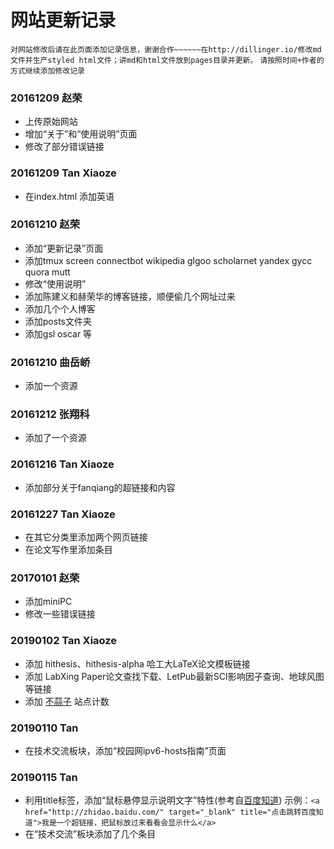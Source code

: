 # 网站更新记录
`对网站修改后请在此页面添加记录信息，谢谢合作~~~~~~在http://dillinger.io/修改md文件并生产styled html文件；讲md和html文件放到pages目录并更新。`
`请按照时间+作者的方式继续添加修改记录`
### 20161209 赵荣
 - 上传原始网站
 - 增加“关于”和“使用说明”页面
 - 修改了部分错误链接

### 20161209 Tan Xiaoze
- 在index.html 添加英语

### 20161210 赵荣
- 添加“更新记录”页面
- 添加tmux  screen connectbot wikipedia glgoo scholarnet yandex  gycc quora  mutt
- 修改“使用说明”
- 添加陈建义和赫荣华的博客链接，顺便偷几个网址过来
- 添加几个个人博客
- 添加posts文件夹
- 添加gsl oscar 等

### 20161210 曲岳峤
- 添加一个资源

### 20161212 张翔科
- 添加了一个资源

### 20161216 Tan Xiaoze
- 添加部分关于fanqiang的超链接和内容

### 20161227 Tan Xiaoze
- 在其它分类里添加两个网页链接
- 在论文写作里添加条目

### 20170101 赵荣
- 添加miniPC
- 修改一些错误链接

### 20190102 Tan Xiaoze
- 添加 hithesis、hithesis-alpha 哈工大LaTeX论文模板链接
- 添加 LabXing Paper论文查找下载、LetPub最新SCI影响因子查询、地球风图 等链接
- 添加 [不蒜子](http://busuanzi.ibruce.info/) 站点计数

### 20190110 Tan
- 在技术交流板块，添加“校园网ipv6-hosts指南”页面

### 20190115 Tan
- 利用title标签，添加“鼠标悬停显示说明文字”特性(参考自[百度知道](https://zhidao.baidu.com/question/97867762.html))
示例：```<a href="http://zhidao.baidu.com/" target="_blank" title="点击跳转百度知道">我是一个超链接，把鼠标放过来看看会显示什么</a>```
- 在“技术交流”板块添加了几个条目
